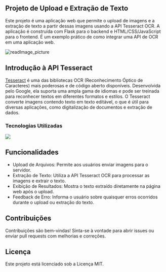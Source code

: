 ## Projeto de Upload e Extração de Texto

Este projeto é uma aplicação web que permite o upload de imagens e a extração de texto a partir dessas imagens usando a API Tesseract OCR. A aplicação é construída com Flask para o backend e HTML/CSS/JavaScript para o frontend. É um exemplo prático de como integrar uma API de OCR em uma aplicação web.

![readImage_picture](https://github.com/user-attachments/assets/66883c62-d1cd-4d22-94ad-4d6a9234be47)


## Introdução à API Tesseract
[Tesseract](https://github.com/tesseract-ocr/tesseract/tree/main) é uma das bibliotecas OCR (Reconhecimento Óptico de Caracteres) mais poderosas e de código aberto disponíveis. Desenvolvida pelo Google, ela suporta uma ampla gama de idiomas e pode ser treinada para reconhecer textos em diferentes formatos e estilos. O Tesseract converte imagens contendo texto em texto editável, o que é útil para diversas aplicações, como digitalização de documentos e extração de dados.

### Tecnologias Utilizadas

<a href="https://skillicons.dev">
  <img src="https://skillicons.dev/icons?i=python,flask,html,css,js,netlify" />
</a>

<br>

## Funcionalidades
  * Upload de Arquivos: Permite aos usuários enviar imagens para o servidor.
  * Extração de Texto: Utiliza a API Tesseract OCR para processar as imagens e extrair o texto.
  * Exibição de Resultados: Mostra o texto extraído diretamente na página web após o upload.
  * Feedback de Erro: Informa o usuário sobre quaisquer erros ocorridos durante o upload ou extração do texto.

## Contribuições

Contribuições são bem-vindas! Sinta-se à vontade para abrir issues ou enviar pull requests com melhorias e correções.

## Licença

Este projeto está licenciado sob a Licença MIT.
